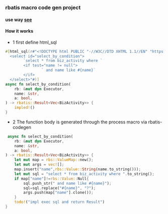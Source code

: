 ### rbatis macro code gen project

#### use way [see](https://github.com/rbatis/rbatis)


#### How it works
* 1 first define html_sql
```rust
#[html_sql(r#"<!DOCTYPE html PUBLIC "-//W3C//DTD XHTML 1.1//EN" "https://raw.githubusercontent.com/rbatis/rbatis/master/rbatis-codegen/mybatis-3-mapper.dtd">
  <select id="select_by_condition">
        `select * from biz_activity where `
        <if test="name != null">
                ` and name like #{name}`
        </if>
  </select>"#)]
async fn select_by_condition(
    rb: &mut dyn Executor,
    name: &str,
    a: bool,
) -> rbatis::Result<Vec<BizActivity>> {
    impled!()
}
```
* 2 The function body is generated through the process macro via rbatis-codegen
```rust 
 async fn select_by_condition(
    rb: &mut dyn Executor,
    name: &str,
    a: bool,
) -> rbatis::Result<Vec<BizActivity>> {
    let mut map = rbs::ValueMap::new();
    let mut args = vec![];
    map.insert("name",rbs::Value::String(name.to_string()));
    let mut sql = "select * from biz_activity where ".to_string();
    if map["name"]!=rbs::Value::Null{
        sql.push_str(" and name like #{name}");
        sql=sql.replace("#{name}", "?");
        args.push(map["name"].clone());
    }
    todo!("impl exec sql and return Result")
}
```
